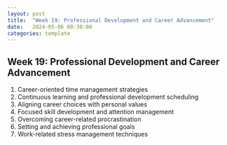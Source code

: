```yaml
---
layout: post
title:  "Week 19: Professional Development and Career Advancement"
date:   2024-05-06 00:30:00
categories: template
---
```



## Week 19: Professional Development and Career Advancement
1. Career-oriented time management strategies
2. Continuous learning and professional development scheduling
3. Aligning career choices with personal values
4. Focused skill development and attention management
5. Overcoming career-related procrastination
6. Setting and achieving professional goals
7. Work-related stress management techniques


